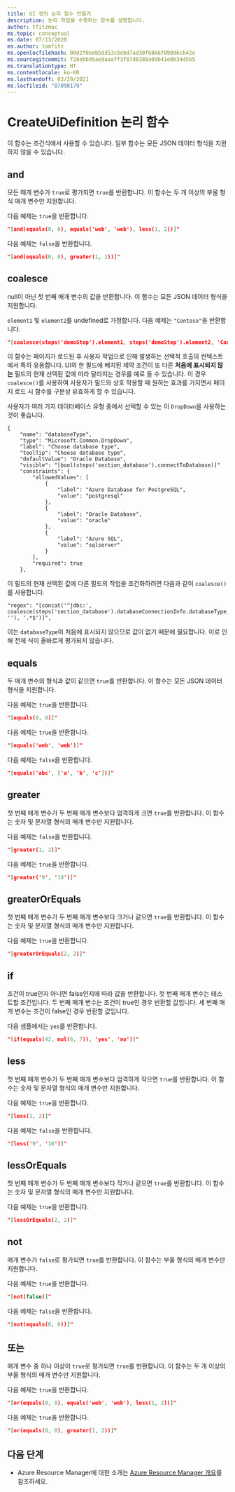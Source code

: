 ```yaml
---
title: UI 정의 논리 함수 만들기
description: 논리 작업을 수행하는 함수를 설명합니다.
author: tfitzmac
ms.topic: conceptual
ms.date: 07/13/2020
ms.author: tomfitz
ms.openlocfilehash: 00d2f0eeb5d353c8ebd7ad30f6866f890d6cb42e
ms.sourcegitcommit: f28ebb95ae9aaaff3f87d8388a09b41e0b3445b5
ms.translationtype: HT
ms.contentlocale: ko-KR
ms.lasthandoff: 03/29/2021
ms.locfileid: "87098179"
---
```

# <a name="createuidefinition-logical-functions"></a>CreateUiDefinition 논리 함수

이 함수는 조건식에서 사용할 수 있습니다. 일부 함수는 모든 JSON 데이터 형식을 지원하지 않을 수 있습니다.

## <a name="and"></a>and

모든 매개 변수가 `true`로 평가되면 `true`를 반환합니다. 이 함수는 두 개 이상의 부울 형식 매개 변수만 지원합니다.

다음 예제는 `true`을 반환합니다.

```json
"[and(equals(0, 0), equals('web', 'web'), less(1, 2))]"
```

다음 예제는 `false`을 반환합니다.

```json
"[and(equals(0, 0), greater(1, 2))]"
```

## <a name="coalesce"></a>coalesce

null이 아닌 첫 번째 매개 변수의 값을 반환합니다. 이 함수는 모든 JSON 데이터 형식을 지원합니다.

`element1` 및 `element2`를 undefined로 가정합니다. 다음 예제는 `"Contoso"`을 반환합니다.

```json
"[coalesce(steps('demoStep').element1, steps('demoStep').element2, 'Contoso')]"
```

이 함수는 페이지가 로드된 후 사용자 작업으로 인해 발생하는 선택적 호출의 컨텍스트에서 특히 유용합니다. UI의 한 필드에 배치된 제약 조건이 또 다른 **처음에 표시되지 않는** 필드의 현재 선택된 값에 따라 달라지는 경우를 예로 들 수 있습니다. 이 경우 `coalesce()`를 사용하여 사용자가 필드와 상호 작용할 때 원하는 효과를 가지면서 페이지 로드 시 함수를 구문상 유효하게 할 수 있습니다.

사용자가 여러 가지 데이터베이스 유형 중에서 선택할 수 있는 이 `DropDown`을 사용하는 것이 좋습니다.

```
{
    "name": "databaseType",
    "type": "Microsoft.Common.DropDown",
    "label": "Choose database type",
    "toolTip": "Choose database type",
    "defaultValue": "Oracle Database",
    "visible": "[bool(steps('section_database').connectToDatabase)]"
    "constraints": {
        "allowedValues": [
            {
                "label": "Azure Database for PostgreSQL",
                "value": "postgresql"
            },
            {
                "label": "Oracle Database",
                "value": "oracle"
            },
            {
                "label": "Azure SQL",
                "value": "sqlserver"
            }
        ],
        "required": true
    },
```

이 필드의 현재 선택된 값에 다른 필드의 작업을 조건화하려면 다음과 같이 `coalesce()`를 사용합니다.

```
"regex": "[concat('^jdbc:', coalesce(steps('section_database').databaseConnectionInfo.databaseType, ''), '.*$')]",
```

이는 `databaseType`이 처음에 표시되지 않으므로 값이 없기 때문에 필요합니다. 이로 인해 전체 식이 올바르게 평가되지 않습니다.

## <a name="equals"></a>equals

두 매개 변수의 형식과 값이 같으면 `true`를 반환합니다. 이 함수는 모든 JSON 데이터 형식을 지원합니다.

다음 예제는 `true`을 반환합니다.

```json
"[equals(0, 0)]"
```

다음 예제는 `true`을 반환합니다.

```json
"[equals('web', 'web')]"
```

다음 예제는 `false`을 반환합니다.

```json
"[equals('abc', ['a', 'b', 'c'])]"
```

## <a name="greater"></a>greater

첫 번째 매개 변수가 두 번째 매개 변수보다 엄격하게 크면 `true`를 반환합니다. 이 함수는 숫자 및 문자열 형식의 매개 변수만 지원합니다.

다음 예제는 `false`을 반환합니다.

```json
"[greater(1, 2)]"
```

다음 예제는 `true`을 반환합니다.

```json
"[greater('9', '10')]"
```

## <a name="greaterorequals"></a>greaterOrEquals

첫 번째 매개 변수가 두 번째 매개 변수보다 크거나 같으면 `true`를 반환합니다. 이 함수는 숫자 및 문자열 형식의 매개 변수만 지원합니다.

다음 예제는 `true`을 반환합니다.

```json
"[greaterOrEquals(2, 2)]"
```

## <a name="if"></a>if

조건이 true인지 아니면 false인지에 따라 값을 반환합니다. 첫 번째 매개 변수는 테스트할 조건입니다. 두 번째 매개 변수는 조건이 true인 경우 반환할 값입니다. 세 번째 매개 변수는 조건이 false인 경우 반환할 값입니다.

다음 샘플에서는 `yes`를 반환합니다.

```json
"[if(equals(42, mul(6, 7)), 'yes', 'no')]"
```

## <a name="less"></a>less

첫 번째 매개 변수가 두 번째 매개 변수보다 엄격하게 작으면 `true`를 반환합니다. 이 함수는 숫자 및 문자열 형식의 매개 변수만 지원합니다.

다음 예제는 `true`을 반환합니다.

```json
"[less(1, 2)]"
```

다음 예제는 `false`을 반환합니다.

```json
"[less('9', '10')]"
```

## <a name="lessorequals"></a>lessOrEquals

첫 번째 매개 변수가 두 번째 매개 변수보다 작거나 같으면 `true`를 반환합니다. 이 함수는 숫자 및 문자열 형식의 매개 변수만 지원합니다.

다음 예제는 `true`을 반환합니다.

```json
"[lessOrEquals(2, 2)]"
```

## <a name="not"></a>not

매개 변수가 `false`로 평가되면 `true`를 반환합니다. 이 함수는 부울 형식의 매개 변수만 지원합니다.

다음 예제는 `true`을 반환합니다.

```json
"[not(false)]"
```

다음 예제는 `false`을 반환합니다.

```json
"[not(equals(0, 0))]"
```

## <a name="or"></a>또는

매개 변수 중 하나 이상이 `true`로 평가되면 `true`를 반환합니다. 이 함수는 두 개 이상의 부울 형식의 매개 변수만 지원합니다.

다음 예제는 `true`을 반환합니다.

```json
"[or(equals(0, 0), equals('web', 'web'), less(1, 2))]"
```

다음 예제는 `true`을 반환합니다.

```json
"[or(equals(0, 0), greater(1, 2))]"
```

## <a name="next-steps"></a>다음 단계

* Azure Resource Manager에 대한 소개는 [Azure Resource Manager 개요](../management/overview.md)를 참조하세요.
